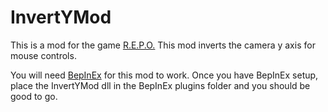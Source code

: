 # InvertYMod
This is a mod for the game [R.E.P.O.](https://store.steampowered.com/app/3241660/REPO/) This mod inverts the camera y axis for mouse controls.

You will need [BepInEx](https://github.com/BepInEx/BepInEx) for this mod to work. Once you have BepInEx setup, place the InvertYMod dll in the BepInEx plugins folder and you should be good to go.
